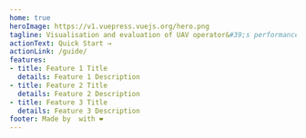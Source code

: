 ```yaml
---
home: true
heroImage: https://v1.vuepress.vuejs.org/hero.png
tagline: Visualisation and evaluation of UAV operator&#39;s performance based on received MAVLink stream
actionText: Quick Start →
actionLink: /guide/
features:
- title: Feature 1 Title
  details: Feature 1 Description
- title: Feature 2 Title
  details: Feature 2 Description
- title: Feature 3 Title
  details: Feature 3 Description
footer: Made by  with ❤️
---
```

